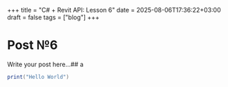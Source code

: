 +++
title = "C# + Revit API: Lesson 6"
date = 2025-08-06T17:36:22+03:00
draft = false
tags = ["blog"]
+++

# Post №6

Write your post here...## a
```C#
print("Hello World")
```

